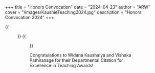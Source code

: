 +++
title = "Honors Convocation"
date = "2024-04-23"
author = "ARW"
cover = "/images/KaushieTeaching2024.jpg"
description = "Honors Convocation 2024"
+++

{{<figure src="/images/KaushieTeaching2024.jpg" position="center" style="border-radius: 6px;" >}}
{{<figure src="/images/VishakaTeaching2024.jpg" position="center" style="border-radius: 6px;" >}}

Congratulations to Widana Kaushalya and Vishaka Pathiranage for their Departmental Citation for Excellence in Teaching Awards!

